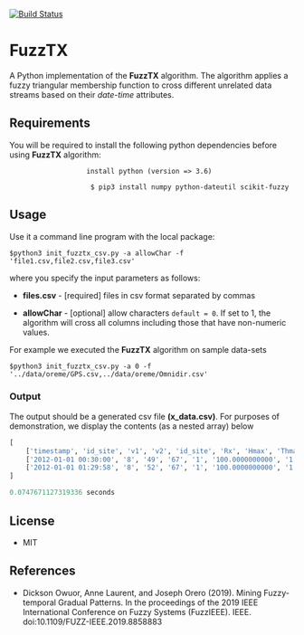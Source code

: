 [![Build Status](https://travis-ci.org/owuordickson/data-crossing.svg?branch=master)](https://travis-ci.org/owuordickson/data-crossing)

# FuzzTX

A Python implementation of the **FuzzTX** algorithm. The algorithm applies a fuzzy triangular membership function to cross different unrelated data streams based on their <em>date-time</em> attributes. 
<!-- Research paper will appear in the proceedings of  -- link<br> -->

## Requirements

You will be required to install the following python dependencies before using **FuzzTX** algorithm:

``` shell
                   install python (version => 3.6)

```

``` shell
                    $ pip3 install numpy python-dateutil scikit-fuzzy

```

## Usage

Use it a command line program with the local package:

``` shell
$python3 init_fuzztx_csv.py -a allowChar -f 'file1.csv,file2.csv,file3.csv'
```

where you specify the input parameters as follows:

* **files.csv** - [required] files in csv format separated by commas

* **allowChar** - [optional] allow characters ```default = 0```. If set to 1, the algorithm will cross all columns including those that have non-numeric values.

For example we executed the **FuzzTX** algorithm on sample data-sets

``` shell
$python3 init_fuzztx_csv.py -a 0 -f '../data/oreme/GPS.csv,../data/oreme/Omnidir.csv'
```

### Output

The output should be a generated csv file **(x_data.csv)**. For purposes of demonstration, we display the contents (as a nested array) below

``` python
[
    ['timestamp', 'id_site', 'v1', 'v2', 'id_site', 'Rx', 'Hmax', 'Thmax', 'H1/3', 'Th1/3', 'Hmoy', 'Tmoy', 'Cambrure', 'Nb_Vagues'], 
    ['2012-01-01 00:30:00', '8', '49', '67', '1', '100.0000000000', '1.4900000000', '5.1700000000', '0.8600000000', '4.5700000000', '0.5400000000', '3.8000000000', '5.7000000000', '315'], 
    ['2012-01-01 01:29:58', '8', '52', '67', '1', '100.0000000000', '1.9500000000', '5.6600000000', '1.1500000000', '4.8600000000', '0.7500000000', '4.2300000000', '6.1000000000', '282']
]

0.0747671127319336 seconds

```

## License
* MIT

## References
* Dickson Owuor, Anne Laurent, and Joseph Orero (2019). Mining Fuzzy-temporal Gradual Patterns. In the proceedings of the 2019 IEEE International Conference on Fuzzy Systems (FuzzIEEE). IEEE. doi:10.1109/FUZZ-IEEE.2019.8858883